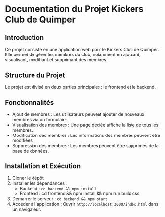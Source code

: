 # Documentation du Projet Kickers Club de Quimper

## Introduction

Ce projet consiste en une application web pour le Kickers Club de Quimper. Elle permet de gérer les membres du club, notamment en ajoutant, visualisant, modifiant et supprimant des membres.

## Structure du Projet

Le projet est divisé en deux parties principales : le frontend et le backend.

## Fonctionnalités

- Ajout de membres : Les utilisateurs peuvent ajouter de nouveaux membres via un formulaire.
- Visualisation des membres : Une page dédiée affiche la liste de tous les membres.
- Modification des membres : Les informations des membres peuvent être modifiées.
- Suppression des membres : Les membres peuvent être supprimés de la base de données.

## Installation et Exécution

1. Cloner le dépôt
2. Installer les dépendances :
   - Backend : `cd backend && npm install`
   - Frontend : cd frontend && npm install && npm run build:css.
3. Démarrer le serveur : `cd backend && npm start`
4. Accéder à l'application : Ouvrir `http://localhost:3000/index.html` dans un navigateur.